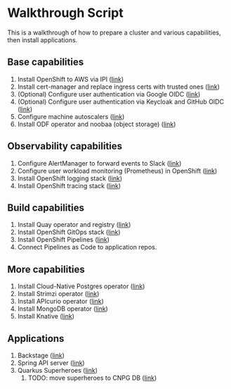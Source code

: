 # Walkthrough Script

This is a walkthrough of how to prepare a cluster and various capabilities, then install applications.

## Base capabilities
1. Install OpenShift to AWS via IPI ([link](../clusters/openshift/aws/ipi/))
1. Install cert-manager and replace ingress certs with trusted ones ([link](../openshift-services/cert-manager/))
1. (Optional) Configure user authentication via Google OIDC ([link](../openshift-services/setup/oidc-google/))
1. (Optional) Configure user authentication via Keycloak and GitHub OIDC ([link](../openshift-services/keycloak/deploy-cluster-iam.sh))
1. Configure machine autoscalers ([link](../openshift-services/setup/autoscaler/))
1. Install ODF operator and noobaa (object storage) ([link](../openshift-services/odf))

## Observability capabilities
1. Configure AlertManager to forward events to Slack ([link](../openshift-services/setup/alertmanager/))
1. Configure user workload monitoring (Prometheus) in OpenShift ([link](../openshift-services/setup/monitoring/))
1. Install OpenShift logging stack ([link](../openshift-services/logging/))
1. Install OpenShift tracing stack ([link](../openshift-services/opentelemetry/))

## Build capabilities
1. Install Quay operator and registry ([link](../openshift-services/quay/))
1. Install OpenShift GitOps stack ([link](../openshift-services/gitops/))
1. Install OpenShift Pipelines ([link](../openshift-services/pipelines/))
1. Connect Pipelines as Code to application repos.

## More capabilities
1. Install Cloud-Native Postgres operator ([link](../openshift-services/postgres/))
1. Install Strimzi operator ([link](../openshift-services/kafka/))
1. Install APIcurio operator ([link](../openshift-services/apicurio/))
1. Install MongoDB operator ([link](../openshift-services/mongodb/))
1. Install Knative ([link](../openshift-services/serverless/))

## Applications
1. Backstage ([link](https://github.com/joshgav/backstage-on-openshift))
1. Spring API server ([link](https://github.com/joshgav/spring-apiserver))
1. Quarkus Superheroes ([link](../apps/superheroes/))
    1. TODO: move superheroes to CNPG DB ([link](../openshift-services/postgres/))
